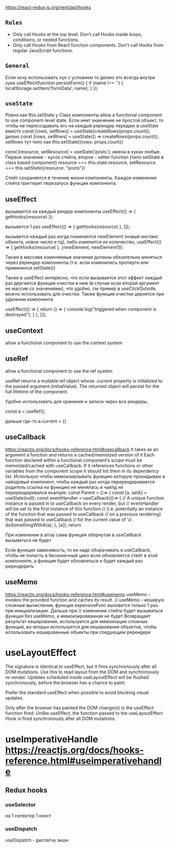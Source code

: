 https://react-redux.js.org/next/api/hooks

## `Rules`

-   Only call Hooks at the top level. Don’t call Hooks inside loops, conditions, or nested functions.
-   Only call Hooks from React function components. Don’t call Hooks from regular JavaScript functions.

## `General`

Если хочу использовать хук с условием то делаю это всегда внутри хука
useEffect(function persistForm() {
if (name !== '') {
localStorage.setItem('formData', name);
}
});

## `useState`

Ровно как this.setState у Class компоненты
allow a functional component to use component-level state. Если инит знаечение не простой объект, то чтобы не пересоздавать его на каждый ререндер передаю в useState
вместо
const [rows, setRows] = useState(createRows(props.count));
делаю
const [rows, setRows] = useState(() => createRows(props.count));
setRows тут типо как this.setState({rows: props.count})

const [resource, setResource] = useState('posts');
имена в хуках любые. Первое значение - кусок стейта, второе - setter function (типо setState в class based component)
resource === this.state.resource, setResource === this.setState({resource: "posts"})

Стейт сохраняется в течение жизни компоненты. Каждое изменение стейта триггерит перезапуск функции компонента.

## useEffect

вызывается на каждый рендер компоненты
useEffect(() => {
getHooks(resource)
});

вызывется 1 раз
useEffect(() => {
getHooks(resource)
}, []);

вызывется каждый раз когда поменяется newElement (новый инстанс объекта, новое число и тд), либо изменится их количество,
useEffect(() => {
getHooks(resource)
}, [newElement, newElement1]);

Также в массиве изменяемые значения должны обязательно меняться через ререндер компоненты (т.е. если изменились проперти или применился setState())

Также в useEffect интересно, что если вызывается этот эффект каждый раз дергается функция очистки в нем (в случае если второй аргумент не массив со значениями), что удобно, см пример в useClickOutside, можно использовать для очистки. Также функция очистки дернется при удалении компонента

useEffect(() => {
return () => {
console.log("triggered when component is destroyed");
}
}, []);

## useContext

allow a functional component to use the context system

## useRef

allow a functional component to use the ref system

useRef returns a mutable ref object whose .current property is initialized to the passed argument (initialValue). The returned object will persist for the full lifetime of the component.

Удобно использовать для хранения и записи через все рендеры,

const a = useRef();

дальше где-то a.current = {}

## useCallback

https://reactjs.org/docs/hooks-reference.html#usecallback
It takes as an argument a function and returns a cached/memoized version of it
Each function declared within a functional component’s scope must be memoized/cached with useCallback. If it references functions or other variables from the component scope it should list them in its dependency list.
Использую чтобы мемоизироывать функцию которую прокидываю в чайлдовый компонент, чтобы каждый раз когда перерендеривается родитель ссылка на функцию не менялась и чайлд не перерендеривался
example:
const Parent = ()=> {
const [a, setA] = useState(null);
const eventHandler = useCallback(()=> {
// A unique function instance is passed in to useCallback on every render, but
// eventHandler will be set to the first instance of this function
// (i.e. potentially an instance of the function that was passed to useCallback
// on a previous rendering) that was passed to useCallback
// for the current value of 'a'.
doSomethingWithA(a);
}, [a]);
return <Child onClick={eventHandler}/>

При изменении в array сама функция обернутая в useCallback вызываться не будет

Если функция зависимость, то ее надо оборачивать в useCallback, чтобы не попасть в бесконечный цикл если обновляется стейт в этой компоненте, а функция будет обновляться и будет каждый раз ререндерить

## useMemo

https://reactjs.org/docs/hooks-reference.html#usememo
useMemo - invokes the provided function and caches its result.
// useMemo - кеширую сложные вычисления, функция expensiveFunc вызовется только 1 раз при инициализации. Дальше при
// изменении стейта будет вызываться функция без useMemo, а мемоизировванная не будет
Возвращает результат кеширования, используется для мемоизации сложных функций, во-вторых используется для кеширования объектов, чтобы использовать кешированные объекты при следующем ререндере

# useLayoutEffect

The signature is identical to useEffect, but it fires synchronously after all DOM mutations. Use this to read layout from the DOM and synchronously re-render. Updates scheduled inside useLayoutEffect will be flushed synchronously, before the browser has a chance to paint.

Prefer the standard useEffect when possible to avoid blocking visual updates.

Only after the browser has painted the DOM change(s) is the useEffect function fired.
Unlike useEffect, the function passed to the useLayoutEffect Hook is fired synchronously after all DOM mutations.

# useImperativeHandle https://reactjs.org/docs/hooks-reference.html#useimperativehandle

## Redux hooks

### useSelector

на 1 селектор 1 конст

### useDispatch

useDispatch - диспатчу экшн
